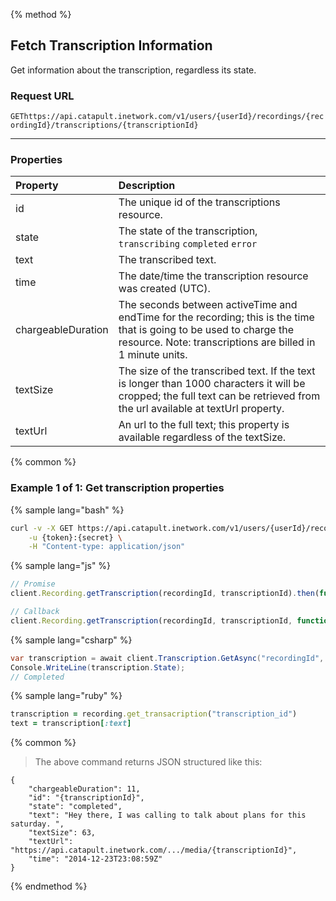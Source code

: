 {% method %}

## Fetch Transcription Information
Get information about the transcription, regardless its state.

### Request URL

<code class="get">GET</code>`https://api.catapult.inetwork.com/v1/users/{userId}/recordings/{recordingId}/transcriptions/{transcriptionId}`

---

### Properties
| Property           | Description                                                                                                                                                                       |
|:-------------------|:----------------------------------------------------------------------------------------------------------------------------------------------------------------------------------|
| id                 | The unique id of the transcriptions resource.                                                                                                                                     |
| state              | The state of the transcription, `transcribing` `completed` `error`                                                                                                                |
| text               | The transcribed text.                                                                                                                                                             |
| time               | The date/time the transcription resource was created (UTC).                                                                                                                       |
| chargeableDuration | The seconds between activeTime and endTime for the recording; this is the time that is going to be used to charge the resource. Note: transcriptions are billed in 1 minute units. |
| textSize           | The size of the transcribed text. If the text is longer than 1000 characters it will be cropped; the full text can be retrieved from the url available at textUrl property.       |
| textUrl            | An url to the full text; this property is available regardless of the textSize.                                                                                                      |

{% common %}


### Example 1 of 1: Get transcription properties

{% sample lang="bash" %}

```bash
curl -v -X GET https://api.catapult.inetwork.com/v1/users/{userId}/recordings/{recording-id}/transcriptions/{transcription-id} \
	-u {token}:{secret} \
	-H "Content-type: application/json"
```

{% sample lang="js" %}


```js
// Promise
client.Recording.getTranscription(recordingId, transcriptionId).then(function(transcription){});

// Callback
client.Recording.getTranscription(recordingId, transcriptionId, function(err, transcription){});
```

{% sample lang="csharp" %}

```csharp
var transcription = await client.Transcription.GetAsync("recordingId", "transcriptionId");
Console.WriteLine(transcription.State);
// Completed
```

{% sample lang="ruby" %}

```ruby
transcription = recording.get_transacription("transcription_id")
text = transcription[:text]
```

{% common %}


> The above command returns JSON structured like this:

```
{
    "chargeableDuration": 11,
    "id": "{transcriptionId}",
    "state": "completed",
    "text": "Hey there, I was calling to talk about plans for this saturday. ",
    "textSize": 63,
    "textUrl": "https://api.catapult.inetwork.com/.../media/{transcriptionId}",
    "time": "2014-12-23T23:08:59Z"
}
```
{% endmethod %}
